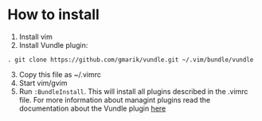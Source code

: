 # How to install
1. Install vim
2. Install Vundle plugin:

```
. git clone https://github.com/gmarik/vundle.git ~/.vim/bundle/vundle
```

3. Copy this file as ~/.vimrc
4. Start vim/gvim
5. Run ```:BundleInstall```. This will install all plugins described in the .vimrc file. For more information about managint plugins read the documentation about the Vundle plugin [here](https://github.com/gmarik/vundle)
